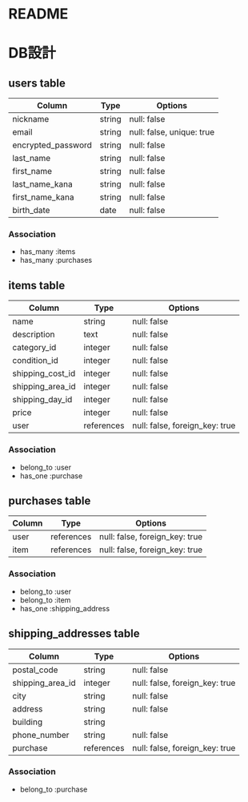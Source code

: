 # README
# DB設計
## users table

| Column             | Type                | Options                   |
|--------------------|---------------------|---------------------------|
| nickname           | string              | null: false               |
| email              | string              | null: false, unique: true |
| encrypted_password | string              | null: false               |
| last_name          | string              | null: false               |
| first_name         | string              | null: false               |
| last_name_kana     | string              | null: false               |
| first_name_kana    | string              | null: false               |
| birth_date         | date                | null: false               |

### Association

* has_many :items
* has_many :purchases


## items table

| Column             | Type                | Options                        |
|--------------------|---------------------|--------------------------------|
| name               | string              | null: false                    |
| description        | text                | null: false                    |
| category_id        | integer             | null: false                    |
| condition_id       | integer             | null: false                    |
| shipping_cost_id   | integer             | null: false                    |
| shipping_area_id   | integer             | null: false                    |
| shipping_day_id    | integer             | null: false                    |
| price              | integer             | null: false                    |
| user               | references          | null: false, foreign_key: true |出品者

### Association

* belong_to :user
* has_one   :purchase

## purchases table

| Column             | Type                | Options                        |
|--------------------|---------------------|--------------------------------|
| user               | references          | null: false, foreign_key: true |購入者
| item               | references          | null: false, foreign_key: true |


### Association

* belong_to :user
* belong_to :item
* has_one :shipping_address

## shipping_addresses table

| Column             | Type                | Options                        |
|--------------------|---------------------|--------------------------------|
| postal_code        | string              | null: false                    |
| shipping_area_id   | integer             | null: false, foreign_key: true |
| city               | string              | null: false                    |
| address            | string              | null: false                    |
| building           | string              |                                |
| phone_number       | string              | null: false                    |
| purchase           | references          | null: false, foreign_key: true |

### Association

* belong_to :purchase





